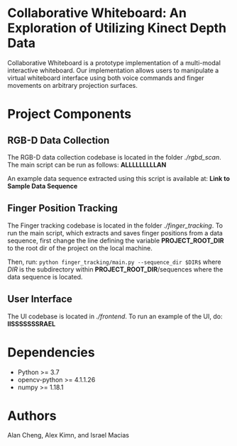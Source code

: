 # Collaborative Whiteboard: An Exploration of Utilizing Kinect Depth Data

Collaborative Whiteboard is a prototype implementation of a multi-modal interactive whiteboard. Our implementation allows users to manipulate a virtual whiteboard interface using both voice commands and finger movements on arbitrary projection surfaces.

# Project Components

## RGB-D Data Collection

The RGB-D data collection codebase is located in the folder *./rgbd_scan*.
The main script can be run as follows: **ALLLLLLLLLAN**

An example data sequence extracted using this script is available at:
**Link to Sample Data Sequence**

## Finger Position Tracking

The Finger tracking codebase is located in the folder *./finger_tracking*.
To run the main script, which extracts and saves finger positions from a data sequence, first change the line defining the variable **PROJECT_ROOT_DIR** to the root dir of the project on the local machine.

Then, run:
```python finger_tracking/main.py --sequence_dir $DIR$```
where $DIR$ is the subdirectory within **PROJECT_ROOT_DIR**/sequences where the data sequence is located.

## User Interface

The UI codebase is located in *./frontend*.
To run an example of the UI, do: **IISSSSSSSRAEL**

# Dependencies
- Python >= 3.7
- opencv-python >= 4.1.1.26
- numpy >= 1.18.1 

# Authors
Alan Cheng, Alex Kimn, and Israel Macias

